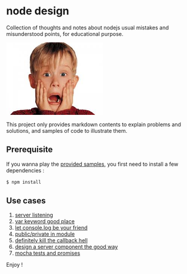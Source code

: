 node design
===========

Collection of thoughts and notes about nodejs usual mistakes and misunderstood points, for educational purpose.

![Oh no!](https://raw.githubusercontent.com/openhoat/node-design/master/assets/oh-no.jpg)

This project only provides markdown contents to explain problems and solutions, and samples of code to illustrate them.

Prerequisite
------------

If you wanna play the [provided samples](https://github.com/openhoat/node-design/tree/master/samples), you first need to install a few dependencies :

```bash
$ npm install
```

Use cases
---------

1. [server listening](docs/server-listening.md)
2. [var keyword good place](docs/var.md)
3. [let console.log be your friend](docs/console.md)
4. [public/private in module](docs/module-private.md)
5. [definitely kill the callback hell](docs/callback-hell.md)
6. [design a server component the good way](docs/server.md)
7. [mocha tests and promises](docs/mocha-promises.md)

Enjoy !